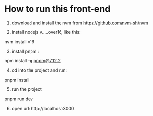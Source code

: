 # How to run this front-end

1. download and install the nvm from https://github.com/nvm-sh/nvm

2. install nodejs v.....over16, like this:

nvm install v16

3. install pnpm :

npm install -g pnpm@7.12.2

4. cd into the project and run:

pnpm install

5. run the project

pnpm run dev

6. open url: http://localhost:3000